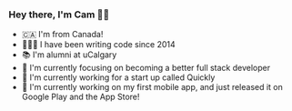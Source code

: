 ### Hey there, I'm Cam 👋🏻

- 🇨🇦 I'm from Canada!
- 👨🏻‍💻 I have been writing code since 2014
- 📚 I'm alumni at uCalgary
- 🌱 I'm currently focusing on becoming a better full stack developer
- 🏢 I'm currently working for a start up called Quickly
- 🔭 I'm currently working on my first mobile app, and just released it on Google Play and the App Store!

